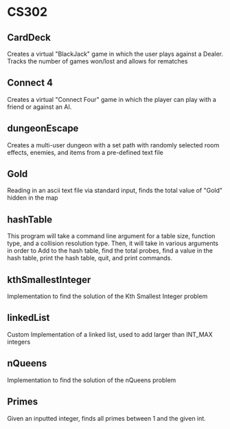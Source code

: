 # CS302
## CardDeck
Creates a virtual "BlackJack" game in which the user plays against a Dealer. Tracks the number of games won/lost and allows for rematches

## Connect 4

Creates a virtual "Connect Four" game in which the player can play with a friend or against an AI.

## dungeonEscape

Creates a multi-user dungeon with a set path with randomly selected room effects, enemies, and items from a pre-defined text file


## Gold 
Reading in an ascii text file via standard input, finds the total value of "Gold" hidden in the map

## hashTable

This program will take a command line argument for a table size, function type, and a collision resolution type. Then, it will take in 
various arguments in order to Add to the hash table, find the total probes, find a value in the hash table, print the hash table, quit, and print commands.

## kthSmallestInteger

Implementation to find the solution of the Kth Smallest Integer problem

## linkedList

Custom Implementation of a linked list, used to add larger than INT_MAX integers

## nQueens

Implementation to find the solution of the nQueens problem

## Primes 

Given an inputted integer, finds all primes between 1 and the given int.